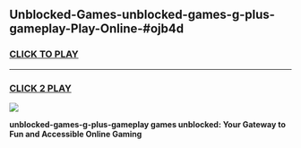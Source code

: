 
## Unblocked-Games-unblocked-games-g-plus-gameplay-Play-Online-#ojb4d
<h3>
<a href="https://premium.freeplayer.one?title=unblocked-games-g-plus-gameplay&ref=27F">CLICK TO PLAY</a></h3>
<hr>

<h3>
<a href="https://premium.freeplayer.one?title=unblocked-games-g-plus-gameplay&ref=27F">CLICK 2 PLAY</a>
  
</h3>

<a href="https://premium.freeplayer.one?title=unblocked-games-g-plus-gameplay&ref=27F"><img src="https://clearcache.store/games.png"></a>


**unblocked-games-g-plus-gameplay games unblocked: Your Gateway to Fun and Accessible Online Gaming**
